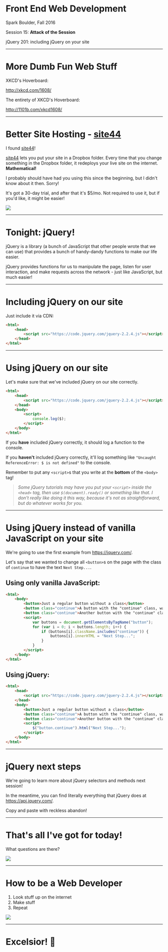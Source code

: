 # Front End Web Development

Spark Boulder, Fall 2016

Session 15: **Attack of the Session**

jQuery 201: including jQuery on your site

--------------------------------------------------------------------------------

# More Dumb Fun Web Stuff

XKCD's Hoverboard:

<http://xkcd.com/1608/>

The entirety of XKCD's Hoverboard:

<http://1101b.com/xkcd1608/>

--------------------------------------------------------------------------------

# Better Site Hosting - [site44](http://www.site44.com/)

I found [site44](http://www.site44.com/)!

[site44](http://www.site44.com/) lets you put your site in a Dropbox folder. Every time that you change something in the Dropbox folder, it redeploys your live site on the internet. **Mathematical!**

I probably should have had you using this since the beginning, but I didn't know about it then. Sorry!

It's got a 30-day trial, and after that it's $5/mo. Not required to use it, but if you'd like, it might be easier!

![](http://scienceblogs.com.br/100nexos/files/2011/08/elmo_.gif)

--------------------------------------------------------------------------------

# Tonight: jQuery!

jQuery is a library (a bunch of JavaScript that other people wrote that we can use) that provides a bunch of handy-dandy functions to make our life easier.

jQuery provides functions for us to manipulate the page, listen for user interaction, and make requests across the network - just like JavaScript, but much easier!

--------------------------------------------------------------------------------

# Including jQuery on our site

Just include it via CDN:

```html
<html>
	<head>
		<script src="https://code.jquery.com/jquery-2.2.4.js"></script>
	</head>
</html>
```

--------------------------------------------------------------------------------

# Using jQuery on our site

Let's make sure that we've included jQuery on our site correctly.

```html
<html>
	<head>
		<script src="https://code.jquery.com/jquery-2.2.4.js"></script>
	</head>
	<body>
		<script>
			console.log($);
		</script>
	</body>
</html>
```

If you **have** included jQuery correctly, it should log a function to the console.

If you **haven't** included jQuery correctly, it'll log something like `"Uncaught ReferenceError: $ is not defined"` to the console.

Remember to put any `<script>`s that you write at the **bottom** of the `<body>` tag!

> _Some jQuery tutorials may have you put your `<script>` inside the `<head>` tag, then use `$(document).ready()` or something like that. I don't really like doing it this way, because it's not as straightforward, but do whatever works for you._

--------------------------------------------------------------------------------

# Using jQuery instead of vanilla JavaScript on your site

We're going to use the first example from <https://jquery.com/>.

Let's say that we wanted to change all `<button>`s on the page with the class of `continue` to have the text `Next Step...`.

## Using only vanilla JavaScript:

```html
<html>
	<body>
		<button>Just a regular button without a class</button>
		<button class="continue">A button with the "continue" class, waiting to be changed...</button>
		<button class="continue">Another button with the "continue" class, waiting to be changed...</button>
		<script>
			var buttons = document.getElementsByTagName("button");
			for (var i = 0; i < buttons.length; i++) {
				if (buttons[i].className.includes("continue")) {
					buttons[i].innerHTML = "Next Step...";
				}
			}
		</script>
	</body>
</html>
```

## Using jQuery:

```html
<html>
	<head>
		<script src="https://code.jquery.com/jquery-2.2.4.js"></script>
	</head>
	<body>
		<button>Just a regular button without a class</button>
		<button class="continue">A button with the "continue" class, waiting to be changed...</button>
		<button class="continue">Another button with the "continue" class, waiting to be changed...</button>
		<script>
			$("button.continue").html("Next Step...");
		</script>
	</body>
</html>
```

--------------------------------------------------------------------------------

# jQuery next steps

We're going to learn more about jQuery selectors and methods next session!

In the meantime, you can find literally everything that jQuery does at <https://api.jquery.com/>.

Copy and paste with reckless abandon!

--------------------------------------------------------------------------------

# That's all I've got for today!

What questions are there?

![](http://24.media.tumblr.com/tumblr_m0jcuyvWwq1rqfhi2o1_250.gif)

--------------------------------------------------------------------------------

# How to be a Web Developer

1.  Look stuff up on the internet
2.  Make stuff
3.  Repeat

![](https://media.giphy.com/media/23TDB4WDYqNji/giphy.gif)

--------------------------------------------------------------------------------

# Excelsior! 🚀
